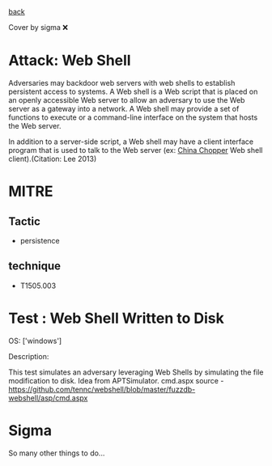 [back](../index.md)

Cover by sigma :x: 

# Attack: Web Shell

 Adversaries may backdoor web servers with web shells to establish persistent access to systems. A Web shell is a Web script that is placed on an openly accessible Web server to allow an adversary to use the Web server as a gateway into a network. A Web shell may provide a set of functions to execute or a command-line interface on the system that hosts the Web server.

In addition to a server-side script, a Web shell may have a client interface program that is used to talk to the Web server (ex: [China Chopper](https://attack.mitre.org/software/S0020) Web shell client).(Citation: Lee 2013) 

# MITRE
## Tactic
  - persistence

## technique
  - T1505.003

# Test : Web Shell Written to Disk

OS: ['windows']

Description:

 This test simulates an adversary leveraging Web Shells by simulating the file modification to disk.
Idea from APTSimulator.
cmd.aspx source - https://github.com/tennc/webshell/blob/master/fuzzdb-webshell/asp/cmd.aspx


# Sigma

 So many other things to do...